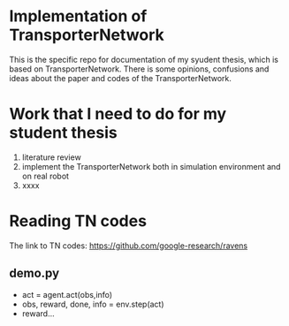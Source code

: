 # Implementation of TransporterNetwork
This is the specific repo for documentation of my syudent thesis, which is based on TransporterNetwork. There is some opinions, confusions and ideas about the paper and codes of the TransporterNetwork.
# Work that I need to do for my student thesis
1. literature review
2. implement the TransporterNetwork both in simulation environment and on real robot
3. xxxx
# Reading TN codes
The link to TN codes: https://github.com/google-research/ravens  
## demo.py  
+ act = agent.act(obs,info)  
+ obs, reward, done, info = env.step(act)  
+ reward...  

